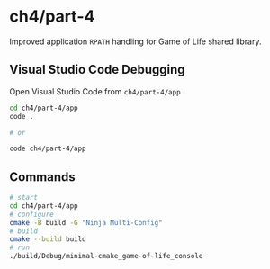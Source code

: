 # ch4/part-4

Improved application `RPATH` handling for Game of Life shared library.

## Visual Studio Code Debugging

Open Visual Studio Code from `ch4/part-4/app`

```bash
cd ch4/part-4/app
code .

# or

code ch4/part-4/app
```

## Commands

```bash
# start
cd ch4/part-4/app
# configure
cmake -B build -G "Ninja Multi-Config"
# build
cmake --build build
# run
./build/Debug/minimal-cmake_game-of-life_console
```
